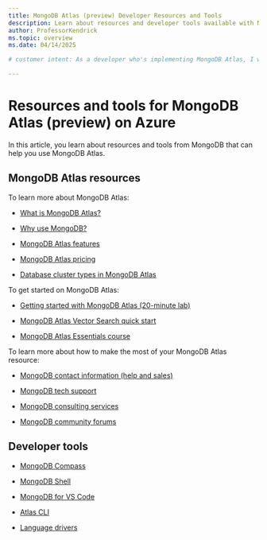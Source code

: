 ```yaml
---
title: MongoDB Atlas (preview) Developer Resources and Tools
description: Learn about resources and developer tools available with MongoDB Atlas (preview).
author: ProfessorKendrick
ms.topic: overview
ms.date: 04/14/2025

# customer intent: As a developer who's implementing MongoDB Atlas, I want to know about other resources and tools available so that I can maximize the success of my deployment.

---
```


# Resources and tools for MongoDB Atlas (preview) on Azure

In this article, you learn about resources and tools from MongoDB that can help you use MongoDB Atlas.

## MongoDB Atlas resources

To learn more about MongoDB Atlas:

- [What is MongoDB Atlas?](https://www.mongodb.com/docs/atlas/)

- [Why use MongoDB?](https://www.mongodb.com/resources/products/fundamentals/why-use-mongodb)

- [MongoDB Atlas features](https://www.mongodb.com/atlas)

- [MongoDB Atlas pricing](https://www.mongodb.com/pricing)

- [Database cluster types in MongoDB Atlas](https://www.mongodb.com/docs/atlas/create-database-deployment/)

To get started on MongoDB Atlas:

- [Getting started with MongoDB Atlas (20-minute lab)](https://learn.mongodb.com/courses/getting-started-with-mongodb-atlas-lab-only)

- [MongoDB Atlas Vector Search quick start](https://www.mongodb.com/docs/atlas/atlas-vector-search/tutorials/vector-search-quick-start/)

- [MongoDB Atlas Essentials course](https://learn.mongodb.com/learning-paths/atlas-essentials)

To learn more about how to make the most of your MongoDB Atlas resource:

- [MongoDB contact information (help and sales)](https://www.mongodb.com/company/contact)

- [MongoDB tech support](https://support.mongodb.com/)

- [MongoDB consulting services](https://www.mongodb.com/services/consulting)

- [MongoDB community forums](https://www.mongodb.com/community/)

## Developer tools

- [MongoDB Compass](https://www.mongodb.com/docs/compass/current/)

- [MongoDB Shell](https://www.mongodb.com/docs/mongodb-shell/)

- [MongoDB for VS Code](https://www.mongodb.com/docs/mongodb-vscode/)

- [Atlas CLI](https://www.mongodb.com/docs/atlas/atlas-cli/)

- [Language drivers](https://www.mongodb.com/docs/atlas/driver-connection/)
